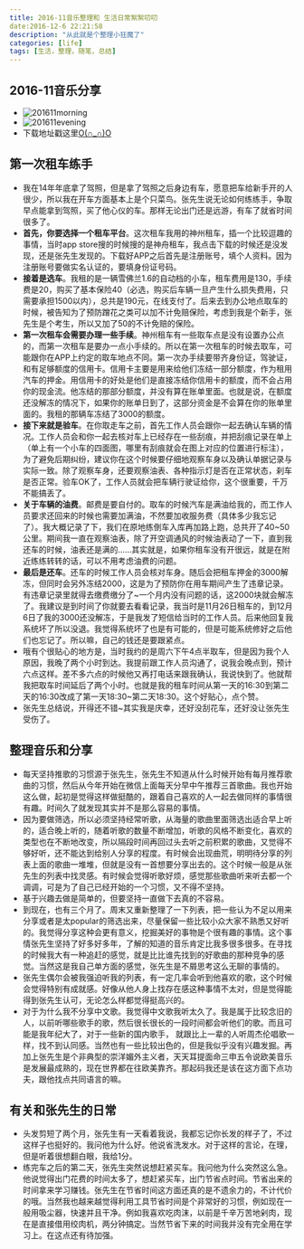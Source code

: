 ```yaml
---
title: 2016-11音乐整理和 生活日常絮絮叨叨
date:2016-12-6 22:21:58
description: "从此就是个整理小狂魔了"
categories: [life]
tags: [生活，整理，随笔，总结]          
---
```

 
 
<!-- more -->

## 2016-11音乐分享

- ![201611morning](http://dusk-life.b0.upaiyun.com/2016/music_share_201611_morning.jpg)
- ![201611evening](http://dusk-life.b0.upaiyun.com/2016/music_share_201611_evening.jpg)
- 下载地址戳这里[O(∩_∩)O](http://pan.baidu.com/s/1eSsTrge)

## 第一次租车练手

- 我在14年年底拿了驾照，但是拿了驾照之后身边有车，愿意把车给新手开的人很少，所以我在开车方面基本上是个只菜鸟。张先生说无论如何练练手，争取早点能拿到驾照，买了他心仪的车。那样无论出门还是远游，有车了就省时间很多了。
- **首先，你要选择一个租车平台**。这次租车我用的神州租车，插一个比较逗趣的事情，当时app store搜的时候搜的是神舟租车，我点击下载的时候还是没发现，还是张先生发现的。下载好APP之后首先是注册账号，填个人资料。因为注册账号要做实名认证的，要填身份证号码。
- **接着是选车**。我租的是一辆雪佛兰1.6的自动档的小车，租车费用是130，手续费是20，购买了基本保险40（必选，购买后车辆一旦产生什么损失费用，只需要承担1500以内），总共是190元，在线支付了。后来去到办公地点取车的时候，被告知为了预防蹭花之类可以加不计免赔保险，考虑到我是个新手，张先生是个考生，所以又加了50的不计免赔的保险。
- **第一次租车会需要办理一些手续**。神州租车有一些取车点是没有设置办公点的，而第一次租车是要办一点小手续的。所以在第一次租车的时候去取车，可能跟你在APP上约定的取车地点不同。第一次办手续要带齐身份证，驾驶证，和有足够额度的信用卡。信用卡主要是用来给他们冻结一部分额度，作为租用汽车的押金。用信用卡的好处是他们是直接冻结你信用卡的额度，而不会占用你的现金流。他冻结的那部分额度，并没有算在账单里面。也就是说，在额度还没解冻的情况下，如果你的账单日到了，这部分资金是不会算在你的账单里面的。我租的那辆车冻结了3000的额度。
- **接下来就是验车**。在你取走车之前，首先工作人员会跟你一起去确认车辆的情况。工作人员会和你一起去核对车上已经存在一些刮痕，并把刮痕记录在单上（单上有一个小车的四面图，哪里有刮痕就会在图上对应的位置进行标注），为了避免后期纠纷，建议你在这个时候要仔细地观察车身以及确认单据记录与实际一致。除了观察车身，还要观察油表、各种指示灯是否在正常状态，刹车是否正常。验车OK了，工作人员就会把车辆行驶证给你，这个很重要，千万不能搞丢了。
- **关于车辆的油费**。邮费是要自付的。取车的时候汽车是满油给我的，而工作人员要求还回来的时候也需要加满油，不然要加收服务费（具体多少我忘记了）。我大概记录了下，我们在原地练倒车入库再加路上跑，总共开了40~50公里。期间我一直在观察油表，除了开空调通风的时候油表动了一下，直到我还车的时候，油表还是满的……其实就是，如果你租车没有开很远，就是在附近练练转转的话，可以不用考虑油费的问题。
- **最后是还车**。还车的时候工作人员会核对车身。随后会把租车押金的3000解冻，但同时会另外冻结2000，这是为了预防你在用车期间产生了违章记录。有违章记录里就得去缴费缴分了~一个月内没有问题的话，这2000块就会解冻了。我建议是到时间了你就要去看看记录，我当时是11月26日租车的，到12月6日了我的3000还没解冻，于是我发了短信给当时的工作人员。后来他回复我系统坏了所以没退。我觉得系统坏了也是有可能的，但是可能系统修好之后他们也忘记了。所以嘛，自己的钱还是要跟紧点。
- 哦有个很贴心的地方是，当时我约的是周六下午4点半取车，但是因为我个人原因，我晚了两个小时到达。我提前跟工作人员沟通了，说我会晚点到，预计六点这样。差不多六点的时候他又再打电话来跟我确认，我说快到了。他就帮我把取车时间延后了两个小时。也就是我的租车时间从第一天的16:30到第二天的16:30改成了第一天18:30~第二天18:30。这个好贴心，点个赞。
- 张先生总结说，开得还不错~其实我是庆幸，还好没刮花车，还好没让张先生受伤了。

## 整理音乐和分享

- 每天坚持推歌的习惯源于张先生，张先生不知道从什么时候开始有每月推荐歌曲的习惯，然后从今年开始在微信上面每天分早中午推荐三首歌曲。我也开始这么做，起初是觉得这样做挺酷的，跟着自己喜欢的人一起去做同样的事情很有趣。时间久了就发现其实并不是那么容易的事情。
- 因为要做筛选，所以必须坚持经常听歌，从海量的歌曲里面筛选出适合早上听的，适合晚上听的，随着听歌的数量不断增加，听歌的风格不断变化，喜欢的类型也在不断地改变，所以隔段时间再回过头去听之前积累的歌曲，又觉得不够好听，还不能达到给别人分享的程度。有时候会出现曲荒，明明待分享的列表上面的歌曲一堆堆，但就是没有一首想要分享出去的。这个时候一般是从张先生的列表中找灵感。有时候会觉得听歌好烦，感觉那些歌曲听来听去都一个调调，可是为了自己已经开始的一个习惯，又不得不坚持。
- 基于兴趣去做是简单的，但要坚持一直做下去真的不容易。
- 到现在，也有三个月了。周末又重新整理了一下列表，把一些认为不足以用来分享或者是太popular的筛选出来，尽量保留一些比较小众大家不熟悉又好听的。我觉得分享这种会更有意义，挖掘美好的事物是个很有趣的事情。这个事情张先生坚持了好多好多年，了解的知道的音乐肯定比我多很多很多。在寻找的时候我大有一种追赶的感觉，就是比比谁先找到的好歌曲的那种竞争的感觉。当然这是我自己单方面的感觉，张先生是不屑思考这么无聊的事情的。
- 张先生偶尔会被我强迫听我的列表，有一定几率会听到他喜欢的歌，这个时候会觉得特别有成就感。好像从他人身上找存在感这种事情不太对，但是觉得能得到张先生认可，无论怎么样都觉得挺高兴的。
- 对于为什么我不分享中文歌。我觉得中文歌我听太久了。我是属于比较念旧的人，以前听哪些歌手的歌，然后很长很长的一段时间都会听他们的歌。而且可能是我年纪大了，对于一些新的国内歌手， 就跟比上一辈的人听周杰伦唱歌一样，找不到认同感。当然也有一些比较出色的，但是我似乎没有兴趣发掘。再加上张先生是个非典型的崇洋媚外主义者，天天耳提面命三申五令说欧美音乐是发展最成熟的，现在世界都在往欧美靠齐。那起码我还是该在这方面下点功夫，跟他找点共同语言的嘛。

## 有关和张先生的日常

- 头发剪短了两个月，张先生有一天看着我说，我都忘记你长发的样子了，不过这样子也挺好的。我问他为什么好。他说省洗发水。对于这样的言论，在理，但是听着很想翻白眼，我给1分。
- 练完车之后的第二天，张先生突然说想赶紧买车。我问他为什么突然这么急。他说觉得出门花费的时间太多了，想赶紧买车，出门节省点时间。节省出来的时间拿来学习赚钱。张先生在节省时间这方面还真的是不遗余力的，不计代价的哦。当然我也越来越觉得利用工具节省时间是个非常好的习惯，例如现在一般用吸尘器，快速并且干净。例如我喜欢吃肉沫，以前是千辛万苦地剁肉，现在是直接借用绞肉机，两分钟搞定。当然节省下来的时间我并没有完全用在学习上。在这点还有待加强。
 
 
 
 
 
 
 
 
